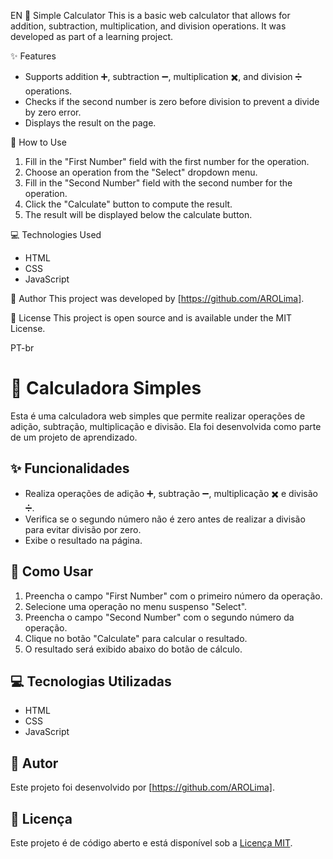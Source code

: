 EN
🧮 Simple Calculator
This is a basic web calculator that allows for addition, subtraction, multiplication, and division operations. It was developed as part of a learning project.

✨ Features
- Supports addition ➕, subtraction ➖, multiplication ✖️, and division ➗ operations.
- Checks if the second number is zero before division to prevent a divide by zero error.
- Displays the result on the page.

🚀 How to Use
1. Fill in the "First Number" field with the first number for the operation.
2. Choose an operation from the "Select" dropdown menu.
3. Fill in the "Second Number" field with the second number for the operation.
4. Click the "Calculate" button to compute the result.
5. The result will be displayed below the calculate button.

💻 Technologies Used
- HTML
- CSS
- JavaScript

👤 Author
This project was developed by [https://github.com/AROLima].

📜 License
This project is open source and is available under the MIT License.


PT-br

# 🧮 Calculadora Simples

Esta é uma calculadora web simples que permite realizar operações de adição, subtração, multiplicação e divisão. Ela foi desenvolvida como parte de um projeto de aprendizado.

## ✨ Funcionalidades

- Realiza operações de adição ➕, subtração ➖, multiplicação ✖️ e divisão ➗.
- Verifica se o segundo número não é zero antes de realizar a divisão para evitar divisão por zero.
- Exibe o resultado na página.

## 🚀 Como Usar

1. Preencha o campo "First Number" com o primeiro número da operação.
2. Selecione uma operação no menu suspenso "Select".
3. Preencha o campo "Second Number" com o segundo número da operação.
4. Clique no botão "Calculate" para calcular o resultado.
5. O resultado será exibido abaixo do botão de cálculo.

## 💻 Tecnologias Utilizadas

- HTML
- CSS
- JavaScript

## 👤 Autor

Este projeto foi desenvolvido por [https://github.com/AROLima].

## 📜 Licença

Este projeto é de código aberto e está disponível sob a [Licença MIT](LICENSE).


